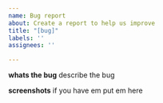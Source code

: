 ```yaml
---
name: Bug report
about: Create a report to help us improve
title: "[bug]"
labels: ''
assignees: ''

---
```


**whats the bug**
describe the bug

**screenshots**
if you have em put em here

